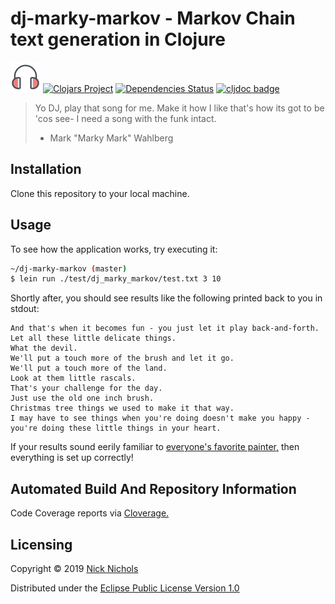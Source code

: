 # dj-marky-markov - Markov Chain text generation in Clojure
<a href="https://icons8.com/icon/65353/headphones"><img src="icons8-dmm.png"></a>
[![Clojars Project](https://img.shields.io/clojars/v/dj-marky-markov.svg)](https://clojars.org/dj-marky-markov)
[![Dependencies Status](https://versions.deps.co/nnichols/dj-marky-markov/status.svg)](https://versions.deps.co/nnichols/dj-marky-markov)
[![cljdoc badge](https://cljdoc.org/badge/dj-marky-markov/dj-marky-markov)](https://cljdoc.org/d/dj-marky-markov/dj-marky-markov/CURRENT)

> Yo DJ, play that song for me.
> Make it how I like that's how its got to be 'cos see-
> I need a song with the funk intact.
>  - Mark "Marky Mark" Wahlberg

## Installation

Clone this repository to your local machine.

## Usage

To see how the application works, try executing it:
```bash
~/dj-marky-markov (master)
$ lein run ./test/dj_marky_markov/test.txt 3 10
```

Shortly after, you should see results like the following printed back to you in stdout:
```
And that's when it becomes fun - you just let it play back-and-forth.
Let all these little delicate things.
What the devil.
We'll put a touch more of the brush and let it go.
We'll put a touch more of the land.
Look at them little rascals.
That's your challenge for the day.
Just use the old one inch brush.
Christmas tree things we used to make it that way.
I may have to see things when you're doing doesn't make you happy - you're doing these little things in your heart.
```

If your results sound eerily familiar to [everyone's favorite painter,](https://en.wikipedia.org/wiki/Bob_Ross) then everything is set up correctly!

## Automated Build And Repository Information

Code Coverage reports via [Cloverage.](https://nnichols.github.io/dj-marky-markov/coverage/index.html)

## Licensing

Copyright © 2019 [Nick Nichols](https://nnichols.github.io/)

Distributed under the [Eclipse Public License Version 1.0](https://www.eclipse.org/legal/epl-v10.html)
